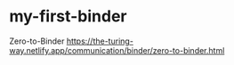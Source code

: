 # my-first-binder
Zero-to-Binder https://the-turing-way.netlify.app/communication/binder/zero-to-binder.html
